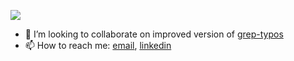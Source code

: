 ![](https://github-readme-stats.vercel.app/api?username=ss18&show_icons=true&count_private=true)

- 💞️ I’m looking to collaborate on improved version of [grep-typos](https://github.com/ss18/grep-typos)
- 📫 How to reach me: [email](mailto:semen.zhydenko@gmail.com), [linkedin](https://www.linkedin.com/in/zhydenko/)

<!---
ss18/ss18 is a ✨ special ✨ repository because its `README.md` (this file) appears on your GitHub profile.
You can click the Preview link to take a look at your changes.
--->
